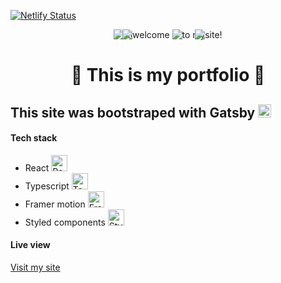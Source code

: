 [![Netlify Status](https://api.netlify.com/api/v1/badges/00da56fa-eb47-4850-9ad0-08fab938ae6e/deploy-status)](https://app.netlify.com/sites/portfolio-okrasa/deploys)

<p align="center">
    <img alt="Hi" src="https://raw.githubusercontent.com/BalboBigguns/Portfolio/main/README/Hi.gif" style="margin-right: -20px" />
    <img alt="welcome" src="https://raw.githubusercontent.com/BalboBigguns/Portfolio/main/README/welcome.gif"/>
    <img alt="to my" src="https://raw.githubusercontent.com/BalboBigguns/Portfolio/main/README/to_my.gif" style="margin-right: -20px"/>
    <img alt="site!" src="https://raw.githubusercontent.com/BalboBigguns/Portfolio/main/README/site!.gif" />

</p>
<h1 align="center">
  👋 This is my portfolio 👋
</h1>

## This site was bootstraped with Gatsby <img alt="Gatsby logo" src="https://raw.githubusercontent.com/BalboBigguns/Portfolio/main/README/Gatsby-Monogram.svg" width="21"/>

  
#### Tech stack
  - React <img width=26 src="https://raw.githubusercontent.com/BalboBigguns/Portfolio/main/README/react.svg" alt="React logo" /> 
  - Typescript <img width=26 src="https://raw.githubusercontent.com/BalboBigguns/Portfolio/main/README/TS-logo.svg" alt="Ts logo" /> 
  - Framer motion <img width=26 src="https://raw.githubusercontent.com/BalboBigguns/Portfolio/main/README/framer-motion.svg" alt="Framer motion logo" > 
  - Styled components <img width=26 src="https://raw.githubusercontent.com/BalboBigguns/Portfolio/main/README/Styled-Components.svg" alt="Styled components logo" /> 


#### Live view

  [Visit my site](https://portfolio-okrasa.netlify.app/)
